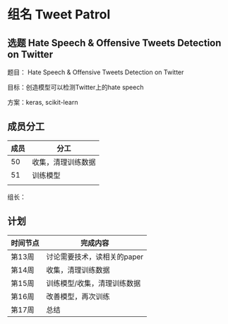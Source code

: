 # 组名 Tweet Patrol

## 选题  Hate Speech & Offensive Tweets Detection on Twitter 

题目： Hate Speech & Offensive Tweets Detection on Twitter 

目标：创造模型可以检测Twitter上的hate speech

方案：keras, scikit-learn

## 成员分工

| 成员 | 分工               |
| ---- | ------------------ |
| 50   | 收集，清理训练数据 |
| 51   | 训练模型           |
|      |                    |

组长：

## 计划

| 时间节点 | 完成内容                    |
| -------- | --------------------------- |
| 第13周   | 讨论需要技术，读相关的paper |
| 第14周   | 收集，清理训练数据          |
| 第15周   | 训练模型/收集，清理训练数据 |
| 第16周   | 改善模型，再次训练          |
| 第17周   | 总结                        |